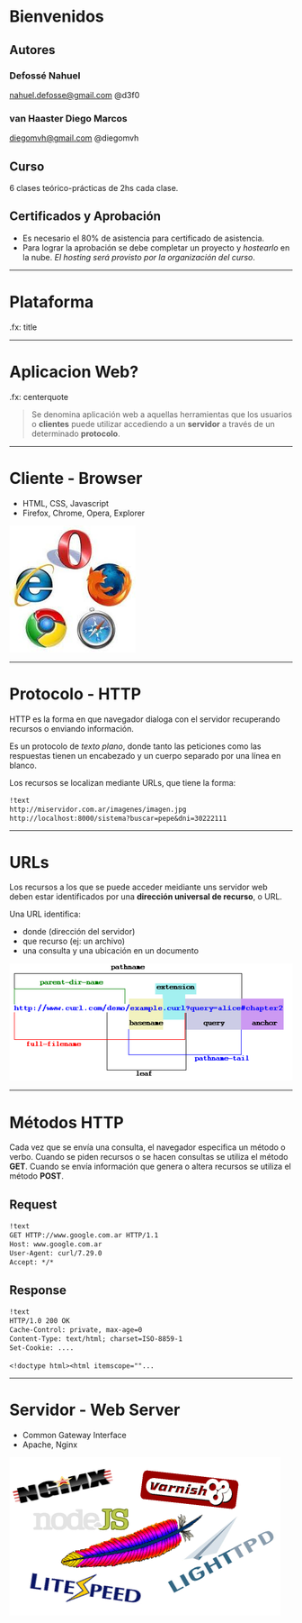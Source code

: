 # Bienvenidos

## Autores

### Defossé Nahuel

nahuel.defosse@gmail.com @d3f0

### van Haaster Diego Marcos

diegomvh@gmail.com @diegomvh

## Curso

6 clases teórico-prácticas de 2hs cada clase.

## Certificados y Aprobación

* Es necesario el 80% de asistencia para certificado de asistencia.
* Para lograr la aprobación se debe completar un proyecto y *hostearlo* en la nube.
  *El hosting será provisto por la organización del curso*.

---

# Plataforma

.fx: title

---

# Aplicacion Web?

.fx: centerquote

> Se denomina aplicación web a aquellas herramientas que los usuarios o **clientes** puede utilizar accediendo a un **servidor** a través de un determinado **protocolo**.

---

# Cliente - Browser

* HTML, CSS, Javascript
* Firefox, Chrome, Opera, Explorer

<img src="images/browsers.jpg">


---

# Protocolo - HTTP

HTTP es la forma en que navegador dialoga con el servidor recuperando recursos o enviando información.

Es un protocolo de *texto plano*, donde tanto las peticiones como las respuestas
tienen un encabezado y un cuerpo separado por una línea en blanco.

Los recursos se localizan mediante URLs, que tiene la forma:

    !text
    http://miservidor.com.ar/imagenes/imagen.jpg
    http://localhost:8000/sistema?buscar=pepe&dni=30222111

---

# URLs

Los recursos a los que se puede acceder meidiante uns servidor web deben
estar identificados por una **dirección universal de recurso**, o URL.

Una URL identifica:

* donde (dirección del servidor)
* que recurso (ej: un archivo)
* una consulta y una ubicación en un documento
<img src="images/url.gif">


---

# Métodos HTTP

Cada vez que se envía una consulta, el navegador especifica un método o verbo.
Cuando se piden recursos o se hacen consultas se utiliza el método **GET**.
Cuando se envía información que genera o altera recursos se utiliza el método **POST**.

## Request

    !text
    GET HTTP://www.google.com.ar HTTP/1.1
    Host: www.google.com.ar
    User-Agent: curl/7.29.0
    Accept: */*

## Response

    !text
    HTTP/1.0 200 OK
    Cache-Control: private, max-age=0
    Content-Type: text/html; charset=ISO-8859-1
    Set-Cookie: ....

    <!doctype html><html itemscope=""...

---

# Servidor - Web Server

* Common Gateway Interface
* Apache, Nginx

<img src="images/servidores.png">


